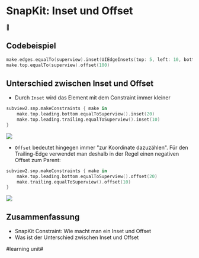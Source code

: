 # SnapKit: Inset und Offset
🫰

## Codebeispiel
```swift
make.edges.equalTo(superview).inset(UIEdgeInsets(top: 5, left: 10, bottom: 15, right: 20))
make.top.equalTo(superview).offset(100)
```

## Unterschied zwischen Inset und Offset

- Durch `Inset` wird das Element mit dem Constraint immer kleiner

```swift
subview2.snp.makeConstraints { make in
    make.top.leading.bottom.equalToSuperview().inset(20)
    make.top.leading.trailing.equalToSuperview().inset(10)
}
```

![][image-1]

- `Offset` bedeutet hingegen immer "zur Koordinate dazuzählen". Für den Trailing-Edge verwendet man deshalb in der Regel einen negativen Offset zum Parent:

```swift
subview2.snp.makeConstraints { make in
    make.top.leading.bottom.equalToSuperview().offset(20)
    make.trailing.equalToSuperview().offset(10)
}
```

![][image-2]

## Zusammenfassung
- SnapKit Constraint: Wie macht man ein Inset und Offset
- Was ist der Unterschied zwischen Inset und Offset


[image-1]:	assets/Bildschirmfoto%202023-12-04%20um%2017.20.30.png
[image-2]:	assets/Bildschirmfoto%202023-12-04%20um%2017.21.36.png

#learning unit#